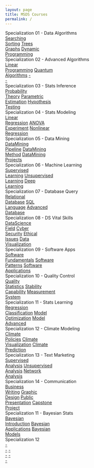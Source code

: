 ```yaml
---
layout: page
title: MSDS Courses
permalink: /
---
```


<div class="row" style="grid-template-columns: 1fr 1fr;">
  <div class="btn text">
    <div class="btn name">Specialization 01 - Data Algorithms</div>
    <div class="row" style="grid-template-columns: 1fr 1fr 1fr;">
      <a href="/01-MSDS/MSDS01/" class="btn box1">Searching<br>Sorting</a>
      <a href="/01-MSDS/MSDS02/" class="btn box2">Trees<br>Graphs</a>
      <a href="/01-MSDS/MSDS03/" class="btn box3">Dynamic<br>Programming</a>
    </div>
  </div>
  <div class="btn text">
    <div class="btn name">Specialization 02 - Advanced Algorithms</div>
    <div class="row" style="grid-template-columns: 1fr 1fr 1fr;">
      <a href="/01-MSDS/MSDS04/" class="btn box1">Linear<br>Programming</a>
      <a href="/01-MSDS/MSDS05/" class="btn box2">Quantum<br>Algorithms</a>
      <a href="" class="btn empty">-<br>-</a>
    </div>
  </div>
</div>

<div class="row" style="grid-template-columns: 1fr 1fr;">
  <div class="btn text">
    <div class="btn name">Specialization 03 - Stats Inference</div>
    <div class="row" style="grid-template-columns: 1fr 1fr 1fr;">
      <a href="/01-MSDS/MSDS06/" class="btn box1">Probability<br>Theory</a>
      <a href="/01-MSDS/MSDS07/" class="btn box2">Parametric<br>Estimation</a>
      <a href="/01-MSDS/MSDS08/" class="btn box3">Hypothesis<br>Testing</a>
    </div>
  </div>
  <div class="btn text">
    <div class="btn name">Specialization 04 - Stats Modeling</div>
    <div class="row" style="grid-template-columns: 1fr 1fr 1fr;">
      <a href="/01-MSDS/MSDS09/" class="btn box1">Linear<br>Regression</a>
      <a href="/01-MSDS/MSDS10/" class="btn box2">ANOVA<br>Experiment</a>
      <a href="/01-MSDS/MSDS11/" class="btn box3">Nonlinear<br>Regression</a>
    </div>
  </div>
</div>

<div class="row" style="grid-template-columns: 1fr 1fr;">
  <div class="btn text">
    <div class="btn name">Specialization 05 - Data Mining</div>
    <div class="row" style="grid-template-columns: 1fr 1fr 1fr;">
      <a href="/01-MSDS/MSDS12/" class="btn box1">DataMining<br>Pipeline</a>
      <a href="/01-MSDS/MSDS13/" class="btn box2">DataMining<br>Method</a>
      <a href="/01-MSDS/MSDS14/" class="btn box3">DataMining<br>Projects</a>
    </div>
  </div>
  <div class="btn text">
    <div class="btn name">Specialization 06 - Machine Learning</div>
    <div class="row" style="grid-template-columns: 1fr 1fr 1fr;">
      <a href="/01-MSDS/MSDS15/" class="btn box1">Supervised<br>Learning</a>
      <a href="/01-MSDS/MSDS16/" class="btn box2">Unsupervised<br>Learning</a>
      <a href="/01-MSDS/MSDS17/" class="btn box3">Deep<br>Learning</a>
    </div>
  </div>
</div>

<div class="row" style="grid-template-columns: 1fr 1fr;">
  <div class="btn text">
    <div class="btn name">Specialization 07 - Database Query</div>
    <div class="row" style="grid-template-columns: 1fr 1fr 1fr;">
      <a href="/01-MSDS/MSDS18/" class="btn box1">Relational<br>Database</a>
      <a href="/01-MSDS/MSDS19/" class="btn box2">SQL<br>Language</a>
      <a href="/01-MSDS/MSDS20/" class="btn box3">Advanced<br>Database</a>
    </div>
  </div>
  <div class="btn text">
    <div class="btn name">Specialization 08 - DS Vital Skills</div>
    <div class="row" style="grid-template-columns: 1fr 1fr 1fr 1fr;">
      <a href="/01-MSDS/MSDS21/" class="btn box1">DataScience<br>Field</a>
      <a href="/01-MSDS/MSDS22/" class="btn box2">Cyber<br>Security</a>
      <a href="/01-MSDS/MSDS23/" class="btn box3">Ethical<br>Issues</a>
      <a href="/01-MSDS/MSDS24/" class="btn box4">Data<br>Visualization</a>
    </div>
  </div>
</div>

<div class="row" style="grid-template-columns: 1fr 1fr;">
  <div class="btn text">
    <div class="btn name">Specialization 09 - Software Apps</div>
    <div class="row" style="grid-template-columns: 1fr 1fr 1fr;">
      <a href="/01-MSDS/MSDS25/" class="btn box1">Software<br>Fundamentals</a>
      <a href="/01-MSDS/MSDS26/" class="btn box2">Software<br>Patterns</a>
      <a href="/01-MSDS/MSDS27/" class="btn box3">Software<br>Applications</a>
    </div>
  </div>
  <div class="btn text">
    <div class="btn name">Specialization 10 - Quality Control</div>
    <div class="row" style="grid-template-columns: 1fr 1fr 1fr;">
      <a href="/01-MSDS/MSDS28/" class="btn box1">Quality<br>Statistics</a>
      <a href="/01-MSDS/MSDS29/" class="btn box2">Stability<br>Capability</a>
      <a href="/01-MSDS/MSDS30/" class="btn box3">Measurement<br>System</a>
    </div>
  </div>
</div>

<div class="row" style="grid-template-columns: 1fr 1fr;">
  <div class="btn text">
    <div class="btn name">Specialization 11 - Stats Learning</div>
    <div class="row" style="grid-template-columns: 1fr 1fr 1fr;">
      <a href="/01-MSDS/MSDS31/" class="btn box1">Regression<br>Classification</a>
      <a href="/01-MSDS/MSDS32/" class="btn box2">Model<br>Optimization</a>
      <a href="/01-MSDS/MSDS33/" class="btn box3">Model<br>Advanced</a>
    </div>
  </div>
  <div class="btn text">
    <div class="btn name">Specialization 12 - Climate Modeling</div>
    <div class="row" style="grid-template-columns: 1fr 1fr 1fr;">
      <a href="/01-MSDS/MSDS34/" class="btn box1">Climate<br>Policies</a>
      <a href="/01-MSDS/MSDS35/" class="btn box2">Climate<br>Visualization</a>
      <a href="/01-MSDS/MSDS36/" class="btn box3">Climate<br>Prediction</a>
    </div>
  </div>
</div>

<div class="row" style="grid-template-columns: 1fr 1fr;">
  <div class="btn text">
    <div class="btn name">Specialization 13 - Text Marketing</div>
    <div class="row" style="grid-template-columns: 1fr 1fr 1fr;">
      <a href="/01-MSDS/MSDS37/" class="btn box1">Supervised<br>Analysis</a>
      <a href="/01-MSDS/MSDS38/" class="btn box2">Unsupervised<br>Analysis</a>
      <a href="/01-MSDS/MSDS39/" class="btn box3">Network<br>Analysis</a>
    </div>
  </div>
  <div class="btn text">
    <div class="btn name">Specialization 14 - Communication</div>
    <div class="row" style="grid-template-columns: 1fr 1fr 1fr 1fr;">
      <a href="/01-MSDS/MSDS40/" class="btn box1">Business<br>Writing</a>
      <a href="/01-MSDS/MSDS41/" class="btn box2">Graphic<br>Design</a>
      <a href="/01-MSDS/MSDS42/" class="btn box3">Public<br>Presentation</a>
      <a href="/01-MSDS/MSDS43/" class="btn box4">Capstone<br>Project</a>
    </div>
  </div>
</div>

<div class="row" style="grid-template-columns: 1fr 1fr;">
  <div class="btn text">
    <div class="btn name">Specialization 11 - Bayesian Stats</div>
    <div class="row" style="grid-template-columns: 1fr 1fr 1fr;">
      <a href="/01-MSDS/MSDS44/" class="btn box1">Bayesian<br>Introduction</a>
      <a href="" class="btn box2">Bayesian<br>Applications</a>
      <a href="" class="btn box3">Bayesian<br>Models</a>
    </div>
  </div>
  <div class="btn text">
    <div class="btn name">Specialization 12</div>
    <div class="row" style="grid-template-columns: 1fr 1fr 1fr;">
      <a href="" class="btn box1">-<br>-</a>
      <a href="" class="btn box1">-<br>-</a>
      <a href="" class="btn box1">-<br>-</a>
    </div>
  </div>
</div>
